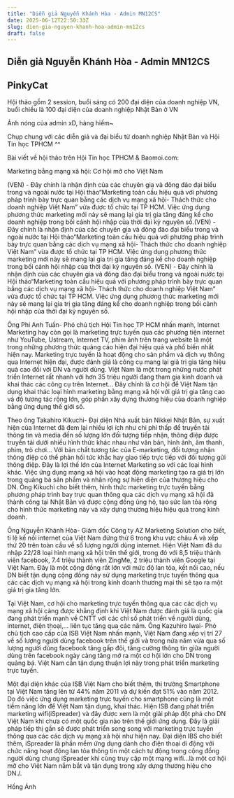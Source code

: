 ```yaml
---
title: "Diễn giả Nguyễn Khánh Hòa - Admin MN12CS"
date: 2025-06-12T22:50:33Z
slug: dien-gia-nguyen-khanh-hoa-admin-mn12cs
draft: false
---
```


## Diễn giả Nguyễn Khánh Hòa - Admin MN12CS

## PinkyCat

Hội thảo gồm 2 session, buổi sáng có 200 đại diện của doanh nghiệp VN, buổi chiều là 100 đại diện của doanh nghiệp Nhật Bản ở VN 

	
	

 
Ảnh nóng của admin xD, hàng hiếm~
 


	
	

 
Chụp chung với các diễn giả và đại biểu từ doanh nghiệp Nhật Bản và Hội Tin học TPHCM ^^


	
	

 
Bài viết về hội thảo trên Hội Tin học TPHCM & Baomoi.com:
 
Marketing bằng mạng xã hội: Cơ hội mở cho Việt Nam
 
 
(VEN) - Đây chính là nhận định của các chuyên gia và đông đảo đại biểu trong và ngoài nước tại Hội thảo“Marketing toàn cầu hiệu quả với phương pháp trình bày trực quan bằng các dịch vụ mạng xã hội- Thách thức cho doanh nghiệp Việt Nam” vừa được tổ chức tại TP HCM. Việc ứng dụng phương thức marketing mới này sẽ mang lại gia trị gia tăng đáng kể cho doanh nghiệp trong bối cảnh hội nhập của thời đại kỷ nguyên số.(VEN) -
Đây chính là nhận định của các chuyên gia và đông đảo đại biểu trong và ngoài nước tại Hội thảo“Marketing toàn cầu hiệu quả với phương pháp trình bày trực quan bằng các dịch vụ mạng xã hội- Thách thức cho doanh nghiệp Việt Nam” vừa được tổ chức tại TP HCM. Việc ứng dụng phương thức marketing mới này sẽ mang lại gia trị gia tăng đáng kể cho doanh nghiệp trong bối cảnh hội nhập của thời đại kỷ nguyên số. (VEN) - Đây chính là nhận định của các chuyên gia và đông đảo đại biểu trong và ngoài nước tại Hội thảo“Marketing toàn cầu hiệu quả với phương pháp trình bày trực quan bằng các dịch vụ mạng xã hội- Thách thức cho doanh nghiệp Việt Nam” vừa được tổ chức tại TP HCM. Việc ứng dụng phương thức marketing mới này sẽ mang lại gia trị gia tăng đáng kể cho doanh nghiệp trong bối cảnh hội nhập của thời đại kỷ nguyên số. 
 
 
Ông Phí Anh Tuấn- Phó chủ tịch Hội Tin học TP HCM nhấn mạnh, Internet Marketing hay còn gọi là marketing trực tuyến qua các phương tiện internet như YouTube, Ustream, Internet TV, phim ảnh trên trang website là một trong những phương thức quảng cáo hiện đại hiệu quả và phổ biến nhất hiện nay. Marketing trực tuyến là hoạt động cho sản phẩm và dịch vụ thông qua Internet hiện đại, được đánh giá là công cụ mang lại giá trị gia tăng hiệu quả cao đối với DN và người dùng. Việt Nam là một trong những nước phát triển Internet rất nhanh với hơn 35 triệu người đang tham gia kinh doanh và khai thác các công cụ trên Internet… Đây chính là cơ hội để Việt Nam tận dụng khai thác loại hình marketing bằng mạng xã hội với giá trị gia tăng cao và độ tương tác rộng lớn, góp phần xây dựng thương hiệu của doanh nghiệp bằng ứng dụng thế giới số.
 
Theo ông Takahiro Kikuchi- Đại diện Nhà xuất bản Nikkei Nhật Bản, sự xuất hiện của Internet đã đem lại nhiều lợi ích như chi phí thấp để truyền tải thông tin và media đến số lượng lớn đối tượng tiếp nhận, thông điệp được truyền tải dưới nhiều hình thức khác nhau như văn bản, hình ảnh, âm thanh, phim, trò chơi... Với bản chất tương tác của E-marketing, đối tượng nhận thông điệp có thể phản hồi tức khắc hay giao tiếp trực tiếp với đối tượng gửi thông điệp. Đây là lợi thế lớn của Internet Marketing so với các loại hình khác. Việc ứng dụng mạng xã hội vào hoạt động marketing tạo ra giá trị lớn trong quảng bá sản phẩm và nhân rộng sự hiện diện của thương hiệu cho DN. Ông Kikuchi cho biết thêm, hình thức marketing trực tuyến bằng phương pháp trình bay trực quan thông qua các dịch vụ mạng xã hội đã thành công tại Nhật Bản và được cộng đồng ủng hộ, tạo sức lan tỏa rộng cho hình thức marketing này và xây dựng thương hiệu hiệu quả trong kinh doanh.
 
Ông Nguyễn Khánh Hòa- Giám đốc Công ty AZ Marketing Solution cho biết, tỉ lệ kế nối internet của Việt Nam đứng thứ 6 trong khu vực châu Á và xếp thứ 20 trên toàn cầu về số lượng người dùng internet. Hiện Việt Nam đã du nhập 22/28 loại hình mạng xã hội trên thế giới, trong đó với 8,5 triệu thành viên facebook, 7.4 triệu thành viên ZingMe, 2 triệu thành viên Google tại Việt Nam. Đây là một cộng đồng rất lớn với mức độ lan tỏa, kết nối cao, nếu DN biết tận dụng cộng đồng này sử dụng marketing trực tuyến thông qua các các dịch vụ mạng xã hội trong kinh doanh thương mại thì sẽ tạo ra một giá trị gia tăng lớn.
 
Tại Việt Nam, cơ hội cho marketing trực tuyến thông qua các các dịch vụ mạng xã hội càng được khẳng định khi Việt Nam được đánh giá là quốc gia đang phát triển mạnh về CNTT với các chỉ số phát triển về người dùng, internet, điện thoại,… liên tục tăng qua các năm. Ông Kazuhiro Iwai- Phó chủ tịch cao cấp của ISB Việt Nam nhấn mạnh, Việt Nam đang xếp vị trí 27 về số lượng người dùng facebook trên thế giới và trong nửa năm vừa qua số lượng người dùng facebook tăng gấp đôi, tăng cường thông tin giữa người dùng trên facebook ngày càng tăng mở ra một cơ hội lớn cho DN trong quảng bá. Việt Nam cần tận dụng thuận lợi này trong phát triển marketing trực tuyến.
 
Một đại diện khác của ISB Việt Nam cho biết thêm, thị trường Smartphone tại Việt Nam tăng lên từ 44% năm 2011 và dự kiến đạt 51% vào năm 2012. Do đó việc ứng dụng marketing trực tuyến cho smartphone cũng là một tiềm năng lớn để Việt Nam tận dụng, khai thác. Hiện ISB đang phát triển marketing wifi(iSpreader) và đây được xem là một giải pháp đột phá cho DN Việt Nam khi chưa có một quốc gia nào trên thế giới ứng dụng. Đây là giải pháp tiếp thị gần sẽ được phát triển song song với marketing trực tuyến thông qua các các dịch vụ mạng xã hội như hiện nay. Đại diện IBS cho biết thêm, iSpreader là phần mềm ứng dụng dành cho điện thoại di động với chức năng hoạt động lan tỏa thông tin một cách tự động trong cộng đồng người dùng chung iSpreader khi cùng truy cập một mạng wifi…là một cơ hội mở cho Việt Nam nắm bắt và tận dụng trong xây dựng thương hiệu cho DN./.
 
Hồng Ánh